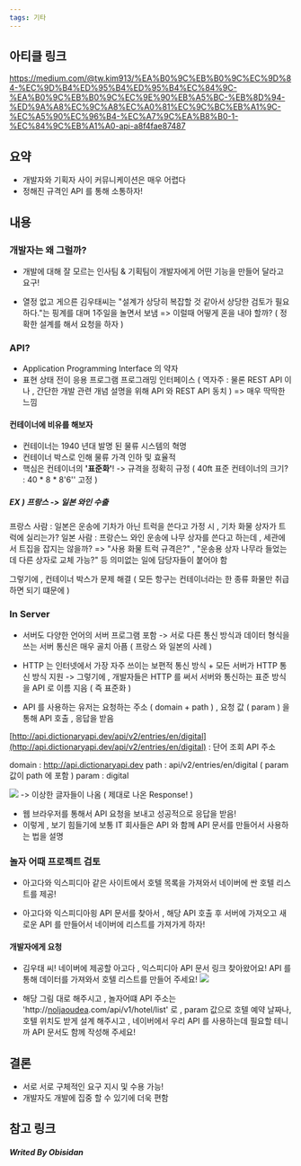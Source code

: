 ```yaml
---
tags: 기타
---
```

## 아티클 링크
https://medium.com/@tw.kim913/%EA%B0%9C%EB%B0%9C%EC%9D%84-%EC%9D%B4%ED%95%B4%ED%95%B4%EC%84%9C-%EA%B0%9C%EB%B0%9C%EC%9E%90%EB%A5%BC-%EB%8D%94-%ED%9A%A8%EC%9C%A8%EC%A0%81%EC%9C%BC%EB%A1%9C-%EC%A5%90%EC%96%B4-%EC%A7%9C%EA%B8%B0-1-%EC%84%9C%EB%A1%A0-api-a8f4fae87487

## 요약
- 개발자와 기획자 사이 커뮤니케이션은 매우 어렵다
- 정해진 규격인 API 를 통해 소통하자!


## 내용

### 개발자는 왜 그럴까?
- 개발에 대해 잘 모르는 인사팀 & 기획팀이 개발자에게 어떤 기능을 만들어 달라고 요구!

- 열정 없고 게으른 김우태씨는 "설계가 상당히 복잡할 것 같아서 상당한 검토가 필요하다."는 핑계를 대며 1주일을 놀면서 보냄
	=> 이럴때 어떻게 혼을 내야 할까? ( 정확한 설계를 해서 요청을 하자 )

### API?
- Application Programming Interface 의 약자
- 표현 상태 전이 응용 프로그램 프로그래밍 인터페이스 ( 역자주 : 물론 REST API 이나 , 간단한 개발 관련 개념 설명을 위해 API 와 REST API 동치 )
=> 매우 딱딱한 느낌


#### 컨테이너에 비유를 해보자
- 컨테이너는 1940 년대 발명 된 물류 시스템의 혁명
- 컨테이너 박스로 인해 물류 가격 인하 및 효율적
- 핵심은 컨테이너의 **'표준화'**!
	-> 규격을 정확히 규정 ( 40ft 표준 컨테이너의 크기? : 40 * 8 * 8'6'' 고정 )

##### EX ) 프랑스 -> 일본 와인 수출
프랑스 사람 : 일본은 운송에 기차가 아닌 트럭을 쓴다고 가정 시 , 기차 화물 상자가 트럭에 실리는가?
일본 사람 : 프랑슨느 와인 운송에 나무 상자를 쓴다고 하는데 , 세관에서 트집을 잡지는 않을까?
=> "사용 화물 트럭 규격은?" , "운송용 상자 나무라 들었는데 다른 상자로 교체 가능?" 등 의미없는 일에 담당자들이 붙어야 함

그렇기에 , 컨테이너 박스가 문제 해결 ( 모든 항구는 컨테이너라는 한 종류 화물만 취급하면 되기 떄문에 )

### In Server
- 서버도 다양한 언어의 서버 프로그램 포함
	-> 서로 다른 통신 방식과 데이터 형식을 쓰는 서버 통신은 매우 골치 아픔 ( 프랑스 와 일본의 사례 )
- HTTP 는 인터넷에서 가장 자주 쓰이는 보편적 통신 방식 + 모든 서버가 HTTP 통신 방식 지원
	-> 그렇기에 , 개발자들은 HTTP 를 써서 서버와 통신하는 표준 방식을 API 로 이름 지음 ( 즉 표준화 )


- API 를 사용하는 유저는 요청하는 주소 ( domain + path ) , 요청 값 ( param ) 을 통해 API 호출 , 응답을 받음

[http://api.dictionaryapi.dev/api/v2/entries/en/digital](http://api.dictionaryapi.dev/api/v2/entries/en/digital) : 단어 조회 API 주소

domain : http://api.dictionaryapi.dev
path : api/v2/entries/en/digital ( param 값이 path 에 포함 )
param : digital

![](https://i.imgur.com/mlt8JmP.png)
-> 이상한 글자들이 나옴 ( 제대로 나온 Response! )
- 웹 브라우저를 통해서 API 요청을 보내고 성공적으로 응답을 받음!
- 이렇게 , 보기 힘들기에 보통 IT 회사들은 API 와 함께 API 문서를 만들어서 사용하는 법을 설명

### 놀자 어때 프로젝트 검토
- 아고다와 익스피디아 같은 사이트에서 호텔 목록을 가져와서 네이버에 싼 호텔 리스트를 제공!

-  아고다와 익스피디아읭 API 문서를 찾아서 , 해당 API 호출 후 서버에 가져오고 새로운 API 를 만들어서 네이버에 리스트를 가져가게 하자!

#### 개발자에게 요청

- 김우태 씨! 네이버에 제공할 아고다 , 익스피디아 API 문서 링크 찾아왔어요! API 를 통해 데이터를 가져와서 호텔 리스트를 만들어 주세요!
![](https://i.imgur.com/KPJX0u6.png)

- 해당 그림 대로 해주시고 , 놀자어떄 API 주소는 'http://[noljaoudea](http://www.nolzaedea/).com/api/v1/hotel/list' 로 ,
  param 값으로 호텔 예약 날짜나, 호텔 위치도 받게 설계 해주시고 , 
  네이버에서 우리 API 를 사용하는데 필요할 테니까 API 문서도 함께 작성해 주세요!


## 결론
- 서로 서로 구체적인 요구 지시 및 수용 가능!
- 개발자도 개발에 집중 할 수 있기에 더욱 편함



## 참고 링크



##### Writed By Obisidan